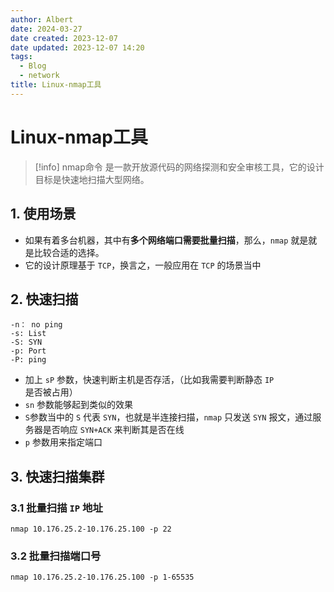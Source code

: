 ```yaml
---
author: Albert
date: 2024-03-27
date created: 2023-12-07
date updated: 2023-12-07 14:20
tags:
  - Blog
  - network
title: Linux-nmap工具
---
```


# Linux-nmap工具

> [!info]
> nmap命令 是一款开放源代码的网络探测和安全审核工具，它的设计目标是快速地扫描大型网络。

## 1. 使用场景

- 如果有着多台机器，其中有**多个网络端口需要批量扫描**，那么，`nmap` 就是就是比较合适的选择。
- 它的设计原理基于 `TCP`，换言之，一般应用在 `TCP` 的场景当中

## 2. 快速扫描

```shell
-n： no ping
-s: List
-S: SYN
-p: Port
-P: ping
```

- 加上 `sP` 参数，快速判断主机是否存活，（比如我需要判断静态 `IP` 是否被占用）
- `sn` 参数能够起到类似的效果
- `S`参数当中的 `S` 代表 `SYN`，也就是半连接扫描，`nmap` 只发送 `SYN` 报文，通过服务器是否响应 `SYN+ACK` 来判断其是否在线
- `p` 参数用来指定端口

## 3. 快速扫描集群

### 3.1 批量扫描 `IP` 地址

```shell
nmap 10.176.25.2-10.176.25.100 -p 22
```

### 3.2 批量扫描端口号

```shell
nmap 10.176.25.2-10.176.25.100 -p 1-65535
```

